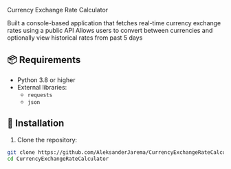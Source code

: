 Currency Exchange Rate Calculator

Built a console-based application that fetches real-time currency exchange rates using a public API
Allows users to convert between currencies and optionally view historical rates from past 5 days

## 📦 Requirements

- Python 3.8 or higher  
- External libraries:
  - `requests`
  - `json`

## 🚀 Installation

1. Clone the repository:

```bash
git clone https://github.com/AleksanderJarema/CurrencyExchangeRateCalculator.git
cd CurrencyExchangeRateCalculator
